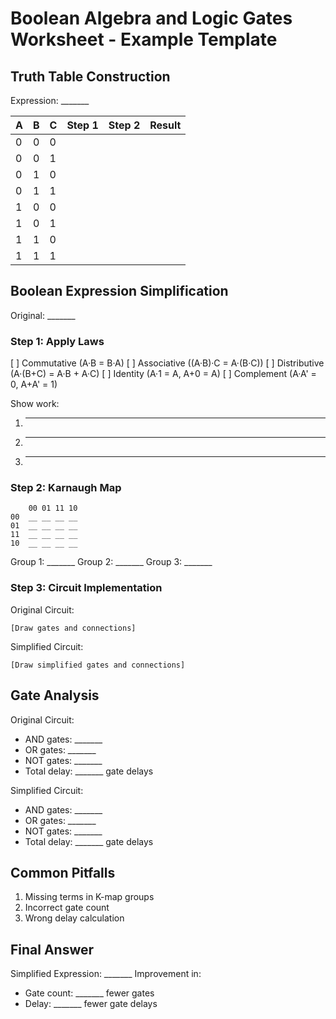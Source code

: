 # Boolean Algebra and Logic Gates Worksheet - Example Template

## Truth Table Construction
Expression: _______

| A | B | C | Step 1 | Step 2 | Result |
|---|---|---|--------|--------|---------|
| 0 | 0 | 0 |        |        |         |
| 0 | 0 | 1 |        |        |         |
| 0 | 1 | 0 |        |        |         |
| 0 | 1 | 1 |        |        |         |
| 1 | 0 | 0 |        |        |         |
| 1 | 0 | 1 |        |        |         |
| 1 | 1 | 0 |        |        |         |
| 1 | 1 | 1 |        |        |         |

## Boolean Expression Simplification
Original: _______

### Step 1: Apply Laws
[ ] Commutative (A·B = B·A)
[ ] Associative ((A·B)·C = A·(B·C))
[ ] Distributive (A·(B+C) = A·B + A·C)
[ ] Identity (A·1 = A, A+0 = A)
[ ] Complement (A·A' = 0, A+A' = 1)

Show work:
1. _______
2. _______
3. _______

### Step 2: Karnaugh Map
```
    00 01 11 10
00  __ __ __ __
01  __ __ __ __
11  __ __ __ __
10  __ __ __ __
```

Group 1: _______
Group 2: _______
Group 3: _______

### Step 3: Circuit Implementation
Original Circuit:
```
[Draw gates and connections]
```

Simplified Circuit:
```
[Draw simplified gates and connections]
```

## Gate Analysis
Original Circuit:
- AND gates: _______
- OR gates: _______
- NOT gates: _______
- Total delay: _______ gate delays

Simplified Circuit:
- AND gates: _______
- OR gates: _______
- NOT gates: _______
- Total delay: _______ gate delays

## Common Pitfalls
1. Missing terms in K-map groups
2. Incorrect gate count
3. Wrong delay calculation

## Final Answer
Simplified Expression: _______
Improvement in:
- Gate count: _______ fewer gates
- Delay: _______ fewer gate delays 